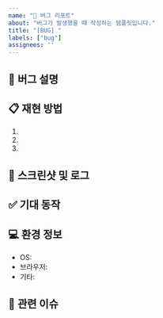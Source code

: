 ```yaml
---
name: "🐞 버그 리포트"
about: "버그가 발생했을 때 작성하는 템플릿입니다."
title: "[BUG] "
labels: ["bug"]
assignees: ''
---
```


## 🐞 버그 설명
<!-- 어떤 문제가 발생했는지 명확하게 작성해주세요 -->

## 📋 재현 방법
<!-- 버그를 재현하는 방법을 단계별로 작성해주세요 -->
1. 
2. 
3. 

## 📸 스크린샷 및 로그
<!-- 에러 메시지, 콘솔 로그, 스크린샷 등을 첨부해주세요 -->

## ✅ 기대 동작
<!-- 원래 의도했던 동작이 무엇인지 작성해주세요 -->

## 💻 환경 정보
- OS:
- 브라우저:
- 기타:

## 🔗 관련 이슈
<!-- 관련된 이슈가 있다면 여기에 작성해주세요 -->